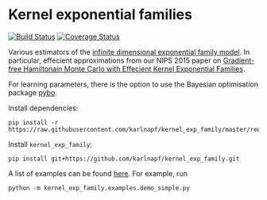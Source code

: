 # Kernel exponential families

[![Build Status](https://travis-ci.org/karlnapf/kernel_exp_family.png)](https://travis-ci.org/karlnapf/kernel_exp_family)
[![Coverage Status](https://coveralls.io/repos/karlnapf/kernel_exp_family/badge.svg?branch=master&service=github)](https://coveralls.io/github/karlnapf/kernel_exp_family?branch=master)

Various estimators of the [infinite dimensional exponential family model](http://arxiv.org/abs/1312.3516). In particular, effecient approximations from our NIPS 2015 paper on [Gradient-free Hamiltonain Monte Carlo with Effecient Kernel Exponential Families](http://arxiv.org/abs/1506.02564).

For learning parameters, there is the option to use the Bayesian optimisation package [pybo](https://github.com/mwhoffman/pybo).

Install dependencies:

    pip install -r https://raw.githubusercontent.com/karlnapf/kernel_exp_family/master/requirements.txt
    
Install ```kernel_exp_family```:

    pip install git+https://github.com/karlnapf/kernel_exp_family.git

A list of examples can be found [here](kernel_exp_family/examples). For example, run

    python -m kernel_exp_family.examples.demo_simple.py

